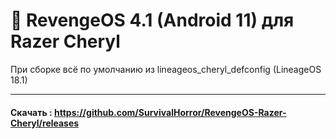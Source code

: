 # :paw_prints: RevengeOS 4.1 (Android 11) для Razer Cheryl
При сборке всё по умолчанию из lineageos_cheryl_defconfig (LineageOS 18.1)
____
#### Скачать : https://github.com/SurvivalHorror/RevengeOS-Razer-Cheryl/releases
